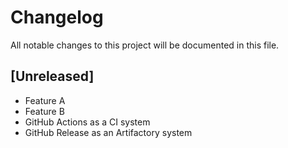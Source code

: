 # Changelog
All notable changes to this project will be documented in this file.

## [Unreleased]
- Feature A
- Feature B
- GitHub Actions as a CI system
- GitHub Release as an Artifactory system